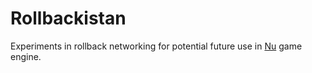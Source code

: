 # Rollbackistan

Experiments in rollback networking for potential future use in [Nu](https://github.com/bryanedds/nu) game engine.
